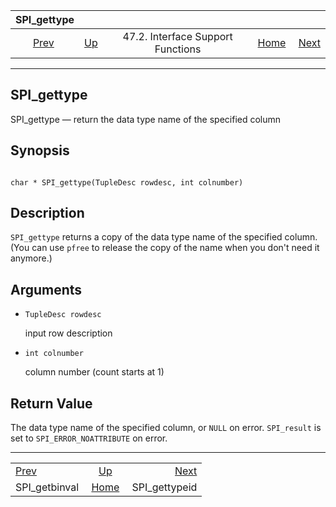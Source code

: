 <!--?xml version="1.0" encoding="UTF-8" standalone="no"?-->

|                   SPI\_gettype                  |                                                                      |                                   |                                                       |                                                 |
| :---------------------------------------------: | :------------------------------------------------------------------- | :-------------------------------: | ----------------------------------------------------: | ----------------------------------------------: |
| [Prev](spi-spi-getbinval.html "SPI_getbinval")  | [Up](spi-interface-support.html "47.2. Interface Support Functions") | 47.2. Interface Support Functions | [Home](index.html "PostgreSQL 17devel Documentation") |  [Next](spi-spi-gettypeid.html "SPI_gettypeid") |

***



## SPI\_gettype

SPI\_gettype — return the data type name of the specified column

## Synopsis

```

char * SPI_gettype(TupleDesc rowdesc, int colnumber)
```

## Description

`SPI_gettype` returns a copy of the data type name of the specified column. (You can use `pfree` to release the copy of the name when you don't need it anymore.)

## Arguments

*   `TupleDesc rowdesc`

    input row description

*   `int colnumber`

    column number (count starts at 1)

## Return Value

The data type name of the specified column, or `NULL` on error. `SPI_result` is set to `SPI_ERROR_NOATTRIBUTE` on error.

***

|                                                 |                                                                      |                                                 |
| :---------------------------------------------- | :------------------------------------------------------------------: | ----------------------------------------------: |
| [Prev](spi-spi-getbinval.html "SPI_getbinval")  | [Up](spi-interface-support.html "47.2. Interface Support Functions") |  [Next](spi-spi-gettypeid.html "SPI_gettypeid") |
| SPI\_getbinval                                  |         [Home](index.html "PostgreSQL 17devel Documentation")        |                                  SPI\_gettypeid |
